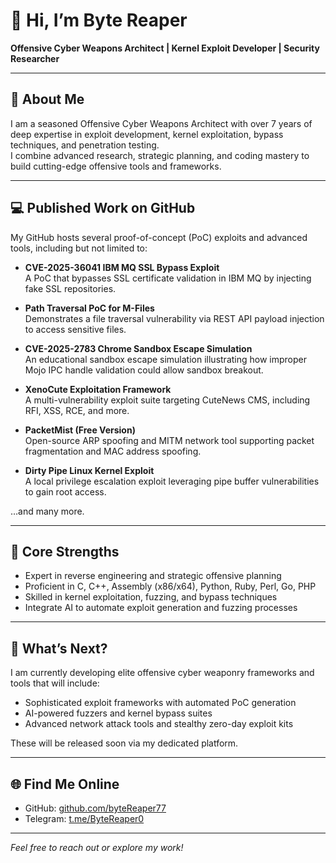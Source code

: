 # 👋 Hi, I’m Byte Reaper

**Offensive Cyber Weapons Architect | Kernel Exploit Developer | Security Researcher**

---

## 🎯 About Me  
I am a seasoned Offensive Cyber Weapons Architect with over 7 years of deep expertise in exploit development, kernel exploitation, bypass techniques, and penetration testing.  
I combine advanced research, strategic planning, and coding mastery to build cutting-edge offensive tools and frameworks.

---

## 💻 Published Work on GitHub  
My GitHub hosts several proof-of-concept (PoC) exploits and advanced tools, including but not limited to:

- **CVE-2025-36041 IBM MQ SSL Bypass Exploit**  
  A PoC that bypasses SSL certificate validation in IBM MQ by injecting fake SSL repositories.

- **Path Traversal PoC for M-Files**  
  Demonstrates a file traversal vulnerability via REST API payload injection to access sensitive files.

- **CVE-2025-2783 Chrome Sandbox Escape Simulation**  
  An educational sandbox escape simulation illustrating how improper Mojo IPC handle validation could allow sandbox breakout.

- **XenoCute Exploitation Framework**  
  A multi-vulnerability exploit suite targeting CuteNews CMS, including RFI, XSS, RCE, and more.

- **PacketMist (Free Version)**  
  Open-source ARP spoofing and MITM network tool supporting packet fragmentation and MAC address spoofing.

- **Dirty Pipe Linux Kernel Exploit**  
  A local privilege escalation exploit leveraging pipe buffer vulnerabilities to gain root access.

…and many more.

---

## 🧠 Core Strengths  
- Expert in reverse engineering and strategic offensive planning  
- Proficient in C, C++, Assembly (x86/x64), Python, Ruby, Perl, Go, PHP  
- Skilled in kernel exploitation, fuzzing, and bypass techniques  
- Integrate AI to automate exploit generation and fuzzing processes  
---

## 🚀 What’s Next?  
I am currently developing elite offensive cyber weaponry frameworks and tools that will include:  
- Sophisticated exploit frameworks with automated PoC generation  
- AI-powered fuzzers and kernel bypass suites  
- Advanced network attack tools and stealthy zero-day exploit kits  

These will be released soon via my dedicated platform.

---

## 🌐 Find Me Online  
- GitHub: [github.com/byteReaper77](https://github.com/byteReaper77)  
- Telegram: [t.me/ByteReaper0](https://t.me/ByteReaper0)  

---

*Feel free to reach out or explore my work!*
